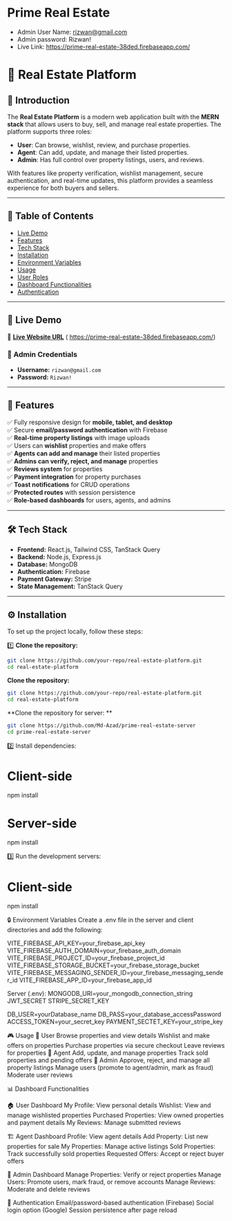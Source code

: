 # Prime Real Estate

- Admin User Name: rizwan@gmail.com
- Admin password: Rizwan!
- Live Link: https://prime-real-estate-38ded.firebaseapp.com/

# 🏡 Real Estate Platform

## 📌 Introduction

The **Real Estate Platform** is a modern web application built with the **MERN stack** that allows users to buy, sell, and manage real estate properties. The platform supports three roles:

- **User**: Can browse, wishlist, review, and purchase properties.
- **Agent**: Can add, update, and manage their listed properties.
- **Admin**: Has full control over property listings, users, and reviews.

With features like property verification, wishlist management, secure authentication, and real-time updates, this platform provides a seamless experience for both buyers and sellers.

---

## 📜 Table of Contents

- [Live Demo](#-live-demo)
- [Features](#-features)
- [Tech Stack](#-tech-stack)
- [Installation](#-installation)
- [Environment Variables](#-environment-variables)
- [Usage](#-usage)
- [User Roles](#-user-roles)
- [Dashboard Functionalities](#-dashboard-functionalities)
- [Authentication](#-authentication)

---

## 🚀 Live Demo

🔗 **[Live Website URL](#)** ( https://prime-real-estate-38ded.firebaseapp.com/)

### 🔑 Admin Credentials

- **Username:** `rizwan@gmail.com`
- **Password:** `Rizwan!`

---

## 🌟 Features

✅ Fully responsive design for **mobile, tablet, and desktop**  
✅ Secure **email/password authentication** with Firebase  
✅ **Real-time property listings** with image uploads  
✅ Users can **wishlist** properties and make offers  
✅ **Agents can add and manage** their listed properties  
✅ **Admins can verify, reject, and manage** properties  
✅ **Reviews system** for properties  
✅ **Payment integration** for property purchases  
✅ **Toast notifications** for CRUD operations  
✅ **Protected routes** with session persistence  
✅ **Role-based dashboards** for users, agents, and admins

---

## 🛠️ Tech Stack

- **Frontend:** React.js, Tailwind CSS, TanStack Query
- **Backend:** Node.js, Express.js
- **Database:** MongoDB
- **Authentication:** Firebase
- **Payment Gateway:** Stripe
- **State Management:** TanStack Query

---

## ⚙️ Installation

To set up the project locally, follow these steps:

1️⃣ **Clone the repository:**

```bash
git clone https://github.com/your-repo/real-estate-platform.git
cd real-estate-platform

```

**Clone the repository:**

```bash
git clone https://github.com/your-repo/real-estate-platform.git
cd real-estate-platform

```

**Clone the repository for server: **

```bash
git clone https://github.com/Md-Azad/prime-real-estate-server
cd prime-real-estate-server

```

2️⃣ Install dependencies:

# Client-side

npm install

# Server-side

npm install

3️⃣ Run the development servers:

# Client-side

npm install

🔒 Environment Variables
Create a .env file in the server and client directories and add the following:

VITE_FIREBASE_API_KEY=your_firebase_api_key
VITE_FIREBASE_AUTH_DOMAIN=your_firebase_auth_domain
VITE_FIREBASE_PROJECT_ID=your_firebase_project_id
VITE_FIREBASE_STORAGE_BUCKET=your_firebase_storage_bucket
VITE_FIREBASE_MESSAGING_SENDER_ID=your_firebase_messaging_sender_id
VITE_FIREBASE_APP_ID=your_firebase_app_id

Server (.env):
MONGODB_URI=your_mongodb_connection_string
JWT_SECRET
STRIPE_SECRET_KEY

DB_USER=yourDatabase_name
DB_PASS=your_database_accessPassword
ACCESS_TOKEN=your_secret_key
PAYMENT_SECTET_KEY=your_stripe_key

🎮 Usage
🔹 User
Browse properties and view details
Wishlist and make offers on properties
Purchase properties via secure checkout
Leave reviews for properties
🔹 Agent
Add, update, and manage properties
Track sold properties and pending offers
🔹 Admin
Approve, reject, and manage all property listings
Manage users (promote to agent/admin, mark as fraud)
Moderate user reviews

📊 Dashboard Functionalities

🏠 User Dashboard
My Profile: View personal details
Wishlist: View and manage wishlisted properties
Purchased Properties: View owned properties and payment details
My Reviews: Manage submitted reviews

🏗️ Agent Dashboard
Profile: View agent details
Add Property: List new properties for sale
My Properties: Manage active listings
Sold Properties: Track successfully sold properties
Requested Offers: Accept or reject buyer offers

🔧 Admin Dashboard
Manage Properties: Verify or reject properties
Manage Users: Promote users, mark fraud, or remove accounts
Manage Reviews: Moderate and delete reviews

🔑 Authentication
Email/password-based authentication (Firebase)
Social login option (Google)
Session persistence after page reload
